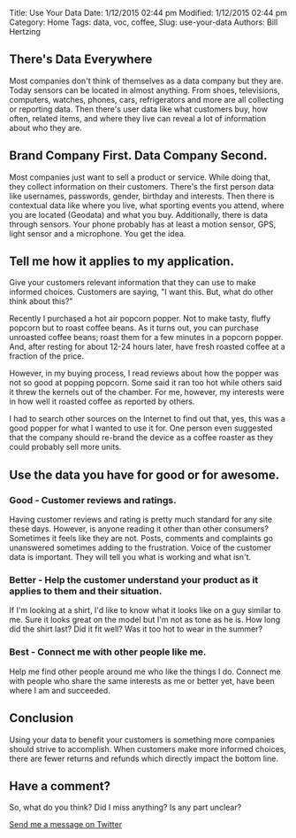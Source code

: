 Title: Use Your Data
Date: 1/12/2015 02:44 pm
Modified: 1/12/2015 02:44 pm
Category: Home
Tags: data, voc, coffee, 
Slug: use-your-data
Authors: Bill Hertzing

## There's Data Everywhere

Most companies don't think of themselves as a data company but they are.  Today sensors can be located in almost anything.  From shoes, televisions, computers, watches, phones, cars, refrigerators and more are all collecting or reporting data.  Then there's user data like what customers buy, how often, related items, and where they live can reveal a lot of information about who they are.  

## Brand Company First.  Data Company Second.

Most companies just want to sell a product or service.  While doing that, they collect information on their customers.  There's the first person data like usernames, passwords, gender, birthday and interests.  Then there is contextual data like where you live, what sporting events you attend, where you are located (Geodata) and what you buy.  Additionally, there is data through sensors.  Your phone probably has at least a motion sensor, GPS, light sensor and a microphone.   You get the idea.

## Tell me how it applies to my application.

Give your customers relevant information that they can use to make informed choices.  Customers are saying, "I want this.  But, what do other think about this?"

Recently I purchased a hot air popcorn popper.   Not to make tasty, fluffy popcorn but to roast coffee beans.  As it turns out, you can purchase unroasted coffee beans; roast them for a few minutes in a popcorn popper.  And, after resting for about 12-24 hours later, have fresh roasted coffee at a fraction of the price.  

However, in my buying process, I read reviews about how the popper was not so good at popping popcorn.  Some said it ran too hot while others said it threw the kernels out of the chamber.  For me, however, my interests were in how well it roasted coffee as reported by others.

I had to search other sources on the Internet to find out that, yes, this was a good popper for what I wanted to use it for.  One person even suggested that the company should re-brand the device as a coffee roaster as they could probably sell more units.

## Use the data you have for good or for awesome.

### Good - Customer reviews and ratings.
Having customer reviews and rating is pretty much standard for any site these days.  However, is anyone reading it other than other consumers?  Sometimes it feels like they are not.  Posts, comments and complaints go unanswered sometimes adding to the frustration.  Voice of the customer data is important.  They will tell you what is working and what isn't.

### Better - Help the customer understand your product as it applies to them and their situation.
If I'm looking at a shirt, I'd like to know what it looks like on a guy similar to me.  Sure it looks great on the model but I'm not as tone as he is.  How long did the shirt last?  Did it fit well?  Was it too hot to wear in the summer?

### Best - Connect me with other people like me.
Help me find other people around me who like the things I do.  Connect me with people who share the same interests as me or better yet, have been where I am and succeeded.

## Conclusion

Using your data to benefit your customers is something more companies should strive to accomplish.  When customers make more informed choices, there are fewer returns and refunds which directly impact the bottom line.




## Have a comment? ##
So, what do you think? Did I miss anything?  Is any part unclear?

[Send me a message on Twitter](https://twitter.com/BillHertzing)

